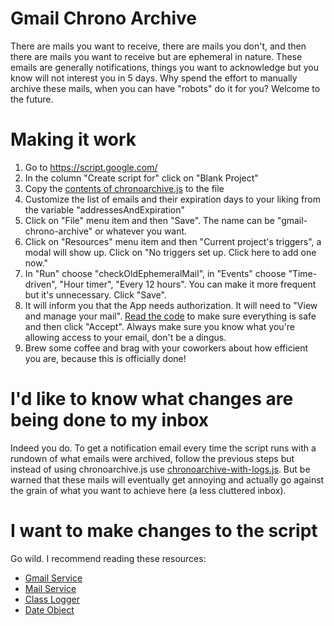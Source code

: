 # Gmail Chrono Archive

There are mails you want to receive, there are mails you don't, and then there are mails you want to receive but are ephemeral in nature. These emails are generally notifications, things you want to acknowledge but you know will not interest you in 5 days. Why spend the effort to manually archive these mails, when you can have "robots" do it for you? Welcome to the future.


# Making it work

1. Go to https://script.google.com/
2. In the column "Create script for" click on "Blank Project"
3. Copy the [contents of chronoarchive.js](https://raw.githubusercontent.com/DrummerHead/gmail-chrono-archive/master/chronoarchive.js) to the file
4. Customize the list of emails and their expiration days to your liking from the variable "addressesAndExpiration"
5. Click on "File" menu item and then "Save". The name can be "gmail-chrono-archive" or whatever you want.
6. Click on "Resources" menu item and then "Current project's triggers", a modal will show up. Click on "No triggers set up. Click here to add one now."
7. In "Run" choose "checkOldEphemeralMail", in "Events" choose "Time-driven", "Hour timer", "Every 12 hours". You can make it more frequent but it's unnecessary. Click "Save".
8. It will inform you that the App needs authorization. It will need to "View and manage your mail". [Read the code](https://github.com/DrummerHead/gmail-chrono-archive/blob/master/chronoarchive.js) to make sure everything is safe and then click "Accept". Always make sure you know what you're allowing access to your email, don't be a dingus.
9. Brew some coffee and brag with your coworkers about how efficient you are, because this is officially done!


# I'd like to know what changes are being done to my inbox

Indeed you do. To get a notification email every time the script runs with a rundown of what emails were archived, follow the previous steps but instead of using chronoarchive.js use [chronoarchive-with-logs.js](https://raw.githubusercontent.com/DrummerHead/gmail-chrono-archive/master/chronoarchive-with-logs.js). But be warned that these mails will eventually get annoying and actually go against the grain of what you want to achieve here (a less cluttered inbox).


# I want to make changes to the script

Go wild. I recommend reading these resources:

* [Gmail Service](https://developers.google.com/apps-script/reference/gmail/)
* [Mail Service](https://developers.google.com/apps-script/reference/mail/)
* [Class Logger](https://developers.google.com/apps-script/reference/base/logger)
* [Date Object](https://developer.mozilla.org/en-US/docs/Web/JavaScript/Reference/Global_Objects/Date)
